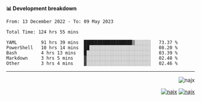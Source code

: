 <b>📊 Development breakdown</b>
<!--START_SECTION:waka-->

```text
From: 13 December 2022 - To: 09 May 2023

Total Time: 124 hrs 55 mins

YAML         91 hrs 39 mins  ██████████████████▒░░░░░░   73.37 %
PowerShell   10 hrs 14 mins  ██░░░░░░░░░░░░░░░░░░░░░░░   08.20 %
Bash         4 hrs 13 mins   █░░░░░░░░░░░░░░░░░░░░░░░░   03.39 %
Markdown     3 hrs 5 mins    ▓░░░░░░░░░░░░░░░░░░░░░░░░   02.48 %
Other        3 hrs 4 mins    ▓░░░░░░░░░░░░░░░░░░░░░░░░   02.46 %
```

<!--END_SECTION:waka-->
-----
<p align="right">
  <img src="https://komarev.com/ghpvc/?username=najx&label=GitHub%20Profile%20Views&color=yellow&style=flat" alt="najx" />
</p align="center">
<p align="right">
  <a href="https://www.linkedin.com/in/abdx"><img src="https://img.shields.io/badge/LinkedIn--_.svg?style=social&logo=linkedin" alt="najx"></a>
  <a href="https://stackoverflow.com/users/19588110/najim-abdelmoula"><img src="https://img.shields.io/badge/Stack Overflow--_.svg?style=social&logo=stackoverflow" alt="najx"></a>
</p align="center">
